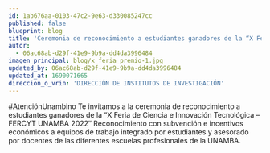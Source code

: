 ```yaml
---
id: 1ab676aa-0103-47c2-9e63-d330085247cc
published: false
blueprint: blog
title: 'Ceremonia de reconocimiento a estudiantes ganadores de la “X Feria de Ciencia e Innovación Tecnológica – FERCYT UNAMBA 2022″'
autor:
  - 06ac68ab-d29f-41e9-9b9a-dd4da3996484
imagen_principal: blog/x_feria_premio-1.jpg
updated_by: 06ac68ab-d29f-41e9-9b9a-dd4da3996484
updated_at: 1690071665
direccion_o_vrin: 'DIRECCIÓN DE INSTITUTOS DE INVESTIGACIÓN'
---
```

#AtenciónUnambino Te invitamos a la ceremonia de reconocimiento a estudiantes ganadores de la “X Feria de Ciencia e Innovación Tecnológica – FERCYT UNAMBA 2022″ Reconocimiento con subvención e incentivos económicos a equipos de trabajo integrado por estudiantes y asesorado por docentes de las diferentes escuelas profesionales de la UNAMBA.